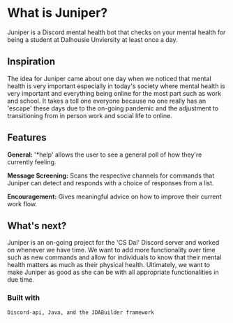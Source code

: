 # What is Juniper?

Juniper is a Discord mental health bot that checks on your mental health for being a student at Dalhousie Unviersity at least once a day. 

## Inspiration

The idea for Juniper came about one day when we noticed that mental health is very important especially in today's society where mental health is very important and everything being online for the most part such as work and school. It takes a toll one everyone because no one really has an 'escape' these days due to the on-going pandemic and the adjustment to transitioning from in person work and social life to online. 

## Features

**General:** '*help' allows the user to see a general poll of how they're currently feeling.

**Message Screening:** Scans the respective channels for commands that Juniper can detect and responds with a choice of responses from a list.

**Encouragement:** Gives meaningful advice on how to improve their current work flow.


## What's next?

Juniper is an on-going project for the 'CS Dal' Discord server and worked on whenever we have time. We want to add more functionality over time such as new commands and allow for individuals to know that their mental health matters as much as their physical health. Ultimately, we want to make Juniper as good as she can be with all appropriate functionalities in due time.

### Built with
```
Discord-api, Java, and the JDABuilder framework
```
